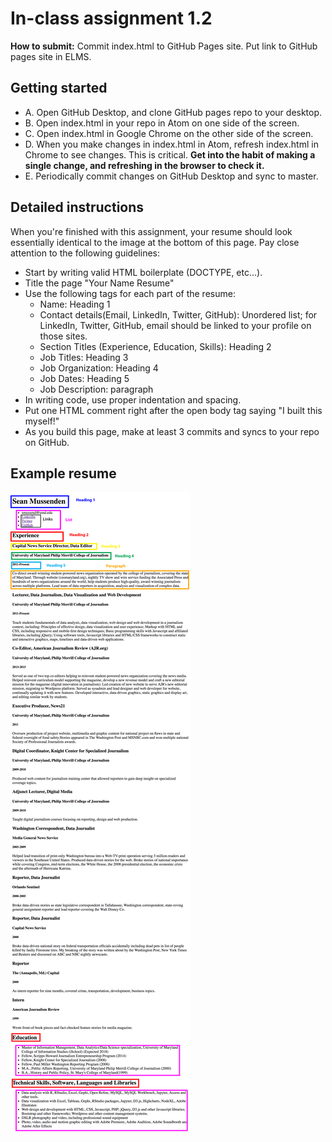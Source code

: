 # In-class assignment 1.2

**How to submit:** Commit index.html to GitHub Pages site. Put link to GitHub pages site in ELMS.

## Getting started

* A. Open GitHub Desktop, and clone GitHub pages repo to your desktop.
* B. Open index.html in your repo in Atom on one side of the screen.
* C. Open index.html in Google Chrome on the other side of the screen.
* D. When you make changes in index.html in Atom, refresh index.html in Chrome to see changes. This is critical.  **Get into the habit of making a single change, and refreshing in the browser to check it.**
* E. Periodically commit changes on GitHub Desktop and sync to master.  

## Detailed instructions

When you're finished with this assignment, your resume should look essentially identical to the image at the bottom of this page.  Pay close attention to the following guidelines:  

* Start by writing valid HTML boilerplate (DOCTYPE, etc...).
* Title the page "Your Name Resume"
* Use the following tags for each part of the resume:
  * Name: Heading 1
  * Contact details(Email, LinkedIn, Twitter, GitHub): Unordered list; for LinkedIn, Twitter, GitHub, email should be linked to your profile on those sites.
  * Section Titles (Experience, Education, Skills): Heading 2
  * Job Titles: Heading 3
  * Job Organization: Heading 4
  * Job Dates: Heading 5
  * Job Description: paragraph
* In writing code, use proper indentation and spacing.
* Put one HTML comment right after the open body tag saying "I built this myself!"
* As you build this page, make at least 3 commits and syncs to your repo on GitHub.

## Example resume

![image of sm resume](../../../img/sm-resume-for-in-class-1.2-marked.png)
